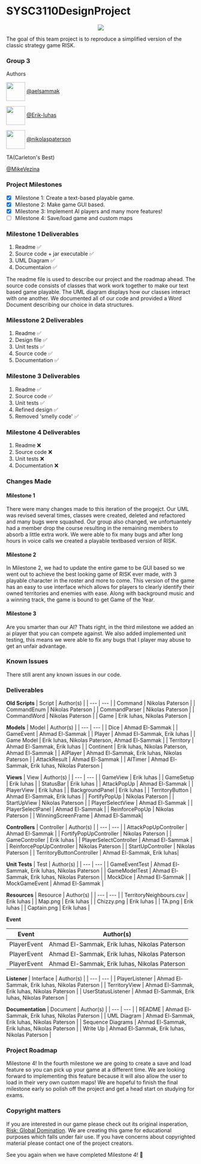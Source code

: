 # SYSC3110DesignProject

<p align="center">
  <img src="https://external-content.duckduckgo.com/iu/?u=https%3A%2F%2Fcdn-www.bluestacks.com%2Fbs-images%2Flogo239.png&f=1&nofb=1" />
</p>

The goal of this team project is to reproduce a simplified version of the classic strategy game RISK.


### Group 3

Authors

<p align="left">
  <img style= "vertical-align:middle" src="https://avatars0.githubusercontent.com/u/71227923?s=460&u=7eedc11732df85f6a08674179e0aab7b8496dcfd&v=4" width="50" height="50" />
    <a href="https://github.com/aelsammak">@aelsammak</a>
</p>
<p align="left">
  <img style= "vertical-align:middle" src="https://avatars1.githubusercontent.com/u/71864216?s=460&u=c6e4bb16b43a450708bcbcde6b76ede693bc7090&v=4" width="50" height="50" />
    <a href="https://github.com/Erik-Iuhas">@Erik-Iuhas</a>
</p>
<p align="left">
  <img style= "vertical-align:middle" src="https://avatars3.githubusercontent.com/u/47836939?s=460&u=5c135ae66ac6db71ca7d83a05209cc3db690716a&v=4" width="50" height="50" />
  <a href="https://github.com/nikolaspaterson">@nikolaspaterson</a>
</p>

TA(Carleton's Best)

[@MikeVezina](https://github.com/MikeVezina)


### Project Milestones

- [x] Milestone 1: Create a text-based playable game.
- [x] Milestone 2: Make game GUI based.
- [x] Milestone 3: Implement AI players and many more features!
- [ ] Milestone 4: Save/load game and custom maps

### Milestone 1 Deliverables
1. Readme :white_check_mark:
2. Source code + jar executable :white_check_mark:
3. UML Diagram :white_check_mark:
4. Documentaion :white_check_mark:

The readme file is used to describe our project and the roadmap ahead.
The source code consists of classes that work work together to make our text based game playable.
The UML diagram displays how our classes interact with one another.
We documented all of our code and provided a Word Document describing our choice in data structures.

### Milesstone 2 Deliverables
1. Readme :white_check_mark:
2. Design file :white_check_mark:
3. Unit tests :white_check_mark:
4. Source code :white_check_mark:
5. Documentation :white_check_mark:

### Milestone 3 Deliverables
1. Readme :white_check_mark:
2. Source code :white_check_mark:
3. Unit tests :white_check_mark:
4. Refined design :white_check_mark:
5. Removed 'smelly code' :white_check_mark:


### Milestone 4 Deliverables
1. Readme :x:
2. Source code :x:
3. Unit tests :x:
4. Documentation :x:


### Changes Made
#### Milestone 1
There were many changes made to this iteration of the progejct. Our UML was revised several times, classes were created, deleted and refactored and many bugs were squashed. Our group also changed, we unfortuantely had a member drop the course resulting in the remaining members to absorb a little extra work. We were able to fix many bugs and after long hours in voice calls we created a playable textbased version of RISK.

#### Milestone 2
In Milestone 2, we had to update the entire game to be GUI based so we went out to achieve the best looking game of RISK ever made, with 3 playable character in the roster and more to come. This version of the game has an easy to use interface which allows for players to clearly identify their owned territories and enemies with ease. Along with background music and a winning track, the game is bound to get Game of the Year.  

#### Milestone 3
Are you smarter than our AI? Thats right, in the third milestone we added an ai player that you can compete against. We also added implemented unit testing, this means we were able to fix any bugs that I player may abuse to get an unfair advantage.

### Known Issues
There still arent any known issues in our code. 

### Deliverables
**Old Scripts**
| Script | Author(s) |
| --- | --- |
| Command | Nikolas Paterson |
| CommandEnum | Nikolas Paterson |
| CommandParser | Nikolas Paterson |
| CommandWord | Nikolas Paterson |
| Game | Erik Iuhas, Nikolas Paterson |

**Models**
| Model | Author(s) |
| --- | --- |
| Dice | Ahmad El-Sammak |
| GameEvent | Ahmad El-Sammak |
| Player | Ahmad El-Sammak, Erik Iuhas |
| Game Model | Erik Iuhas, Nikolas Paterson, Ahmad El-Sammak |
| Territory | Ahmad El-Sammak, Erik Iuhas |
| Continent | Erik Iuhas, Nikolas Paterson, Ahmad El-Sammak |
| AIPlayer | Ahmad El-Sammak, Erik Iuhas, Nikolas Paterson |
| AttackResult | Ahmad El-Sammak |
| AITimer | Ahmad El-Sammak, Erik Iuhas, Nikolas Paterson |


**Views**
| View | Author(s) |
| --- | --- |
| GameView | Erik Iuhas |
| GameSetup | Erik Iuhas |
| StatusBar |	Erik Iuhas |
| AttackPopUp |	Ahmad El-Sammak |
| PlayerView | Erik Iuhas | 
| BackgroundPanel | Erik Iuhas |
| TerritoryButton |	Ahmad El-Sammak, Erik Iuhas |
| FortifyPopUp	| Nikolas Paterson |
| StartUpView |	Nikolas Paterson |
| PlayerSelectView |	Ahmad El-Sammak |
| PlayerSelectPanel	| Ahmad El-Sammak |
| ReinforcePopUp	| Nikolas Paterson |
| WinningScreenFrame | Ahmad El-Sammak|

**Controllers**
| Controller | Author(s) |
| --- | --- |
| AttackPopUpController | Ahmad El-Sammak  |
| FortifyPopUpController | Nikolas Paterson |
| GameController | Erik Iuhas |
| PlayerSelectController | Ahmad El-Sammak  |
| ReinforcePopUpController | Nikolas Paterson |
| StartUpController | Nikolas Paterson |
| TerritoryButtonController | Ahmad El-Sammak, Erik Iuhas|

**Unit Tests**
| Test | Author(s) |
| --- | --- |
| GameEventTest | Ahmad El-Sammak, Erik Iuhas, Nikolas Paterson |
| GameModelTest | Ahmad El-Sammak, Erik Iuhas, Nikolas Paterson |
| MockDice | Ahmad El-Sammak |
| MockGameEvent | Ahmad El-Sammak |

**Resources**
| Resource | Author(s) |
| --- | --- |
| TerritoryNeighbours.csv | Erik Iuhas |
| Map.png | Erik Iuhas |
| Chizzy.png | Erik Iuhas |
| TA.png | Erik Iuhas |
| Captain.png | Erik Iuhas |

**Event**

| Event | Author(s) |
| --- | --- |
| PlayerEvent | Ahmad El-Sammak, Erik Iuhas, Nikolas Paterson | 
| PlayerEvent | Ahmad El-Sammak, Erik Iuhas, Nikolas Paterson | 
| PlayerEvent | Ahmad El-Sammak, Erik Iuhas, Nikolas Paterson | 

**Listener**
| Interface | Author(s) | 
| --- | --- |
| PlayerListener | Ahmad El-Sammak, Erik Iuhas, Nikolas Paterson |
| TerritoryView | Ahmad El-Sammak, Erik Iuhas, Nikolas Paterson | 
| UserStatusListener | Ahmad El-Sammak, Erik Iuhas, Nikolas Paterson |

**Documentation**
| Document | Author(s) |
| --- | --- |
| README | Ahmad El-Sammak, Erik Iuhas, Nikolas Paterson |
| UML Diagram | Ahmad El-Sammak, Erik Iuhas, Nikolas Paterson |
| Sequence Diagrams | Ahmad El-Sammak, Erik Iuhas, Nikolas Paterson |
| Write Up | Ahmad El-Sammak, Erik Iuhas, Nikolas Paterson |

### Project Roadmap
Milestone 4! In the fourth milestone we are going to create a save and load feature so you can pick up your game at a different time. We are looking forward to implementing this feature because it will also allow the user to load in their very own custom maps! We are hopeful to finish the final milestone early so polish off the project and get a head start on studying for exams.

### Copyright matters
If you are interested in our game please check out its original insperation, [Risk: Global Domination](https://store.steampowered.com/app/1128810/RISK_Global_Domination/).
We are creating this game for educational purposes which falls under fair use.
If you have concerns about copyrighted material please contact one of the project creators.

See you again when we have completed Milestone 4! :metal:
